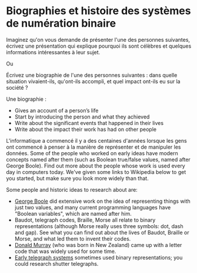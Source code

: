 # Biographies et histoire des systèmes de numération binaire

Imaginez qu'on vous demande de présenter l'une des personnes suivantes, écrivez une présentation qui explique pourquoi ils sont célèbres et quelques informations intéressantes à leur sujet.

Ou

Écrivez une biographie de l'une des personnes suivantes : dans quelle situation vivaient-ils, qu'ont-ils accompli, et quel impact ont-ils eu sur la société ?

Une biographie :

- Gives an account of a person’s life
- Start by introducing the person and what they achieved
- Write about the significant events that happened in their lives
- Write about the impact their work has had on other people

L'informatique a commencé il y a des centaines d'années lorsque les gens ont commencé à penser à la manière de représenter et de manipuler les données. Some of the people who worked on early ideas have modern concepts named after them (such as Boolean true/false values, named after George Boole). Find out more about the people whose work is used every day in computers today. We've given some links to Wikipedia below to get you started, but make sure you look more widely than that.

Some people and historic ideas to research about are:

- [George Boole](https://en.wikipedia.org/wiki/George_Boole) did extensive work on the idea of representing things with just two values, and many current programming languages have "Boolean variables", which are named after him.
- Baudot, telegraph codes, Braille, Morse all relate to binary representations (although Morse really uses three symbols: dot, dash and gap). See what you can find out about the lives of Baudot, Braille or Morse, and what led them to invent their codes.
- [Donald Murray](https://en.wikipedia.org/wiki/Donald_Murray_%28inventor%29) (who was born in New Zealand) came up with a letter code that was widely used for some time.
- [Early telegraph systems](https://en.wikipedia.org/wiki/Semaphore_line) sometimes used binary representations; you could research shutter telegraphs.